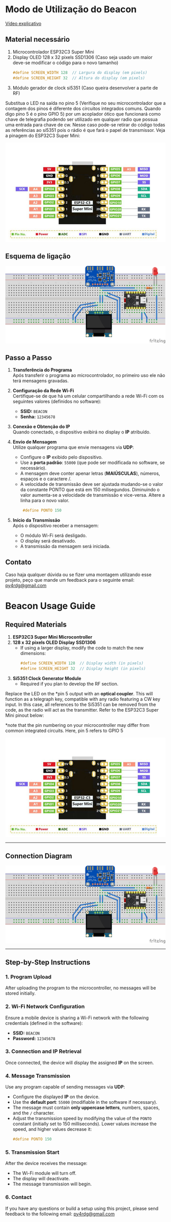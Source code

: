 # Modo de Utilização do Beacon
[Vídeo explicativo](https://www.youtube.com/embed/B6yGFUcupms)


## Material necessário

1. Microcontrolador ESP32C3 Super Mini
2. Display OLED 128 x 32 pixels SSD1306 (Caso seja usado um maior deve-se modificar o código para o novo tamanho)
   ```cpp
   #define SCREEN_WIDTH 128  // Largura do display (em pixels)
   #define SCREEN_HEIGHT 32  // Altura do display (em pixels)
   ```
3. Módulo gerador de clock si5351 (Caso queira desenvolver a parte de RF)
   
Substitua o LED na saída no pino 5 (Verifique no seu microcontrolador que a contagem dos pinos é diferente dos circuitos integrados comuns. Quando digo pino 5 é o pino GPIO 5) por um acoplador ótico que funcionará como chave de telegrafia podendo ser utilizado em qualquer radio que possua uma entrada para chave de cw. Nesse caso pode-se retirar do código todas as referências ao si5351 pois o rádio é que fará o papel de transmissor. Veja a pinagem do ESP32C3 Super Mini:

![Pinagem Componente](esp32_c3_supermini_pinout.jpg)
## Esquema de ligação
![Esquema de ligação em protoboard](BEACON-ESP32SuprMini_bb.jpg)

## Passo a Passo

1. **Transferência do Programa**  
   Após transferir o programa ao microcontrolador, no primeiro uso ele não terá mensagens gravadas.

2. **Configuração da Rede Wi-Fi**  
   Certifique-se de que há um celular compartilhando a rede Wi-Fi com os seguintes valores (definidos no software):  
   - **SSID:** `BEACON`  
   - **Senha:** `12345678`

3. **Conexão e Obtenção do IP**  
   Quando conectado, o dispositivo exibirá no display o **IP** atribuído. 

4. **Envio de Mensagem**  
   Utilize qualquer programa que envie mensagens via **UDP**:  
   - Configure o **IP** exibido pelo dispositivo.  
   - Use a **porta padrão**: `55000` (que pode ser modificada no software, se necessário).
   - A mensagem deve conter apenar letras (**MAIÚSCULAS**), números, espaços e o caractere /.
   - A velocidade de transmissão deve ser ajustada mudando-se o valor da constante PONTO que está em 150 milisegundos. Diminuindo o valor aumenta-se a velocidade de transmissão e vice-versa. Altere a linha para o novo valor.
       ```cpp
        #define PONTO 150
        ```

5. **Início da Transmissão**  
   Após o dispositivo receber a mensagem:  
   - O módulo Wi-Fi será desligado.  
   - O display será desativado.  
   - A transmissão da mensagem será iniciada.

## Contato

Caso haja qualquer dúvida ou se fizer uma montagem utilizando esse projeto, peço que mande um feedback para o seguinte email: py4rdg@gmail.com 

# Beacon Usage Guide

## Required Materials

1. **ESP32C3 Super Mini Microcontroller**  
2. **128 x 32 pixels OLED Display SSD1306**  
   - If using a larger display, modify the code to match the new dimensions:
     ```cpp
     #define SCREEN_WIDTH 128  // Display width (in pixels)
     #define SCREEN_HEIGHT 32  // Display height (in pixels)
     ```
3. **Si5351 Clock Generator Module**  
   - Required if you plan to develop the RF section.

Replace the LED on the *pin 5 output with an **optical coupler**. This will function as a telegraph key, compatible with any radio featuring a CW key input. In this case, all references to the Si5351 can be removed from the code, as the radio will act as the transmitter. Refer to the ESP32C3 Super Mini pinout below:

*note that the pin numbering on your microcontroller may differ from common integrated circuits. Here, pin 5 refers to GPIO 5

![Component Pinout](esp32_c3_supermini_pinout.jpg)

---

## Connection Diagram

![Connection Diagram on Breadboard](BEACON-ESP32SuprMini_bb.jpg)

---

## Step-by-Step Instructions

### 1. Program Upload
After uploading the program to the microcontroller, no messages will be stored initially.

### 2. Wi-Fi Network Configuration
Ensure a mobile device is sharing a Wi-Fi network with the following credentials (defined in the software):
- **SSID:** `BEACON`  
- **Password:** `12345678`

### 3. Connection and IP Retrieval
Once connected, the device will display the assigned **IP** on the screen.

### 4. Message Transmission
Use any program capable of sending messages via **UDP**:
- Configure the displayed **IP** on the device.
- Use the **default port**: `55000` (modifiable in the software if necessary).
- The message must contain **only uppercase letters**, numbers, spaces, and the `/` character.
- Adjust the transmission speed by modifying the value of the `PONTO` constant (initially set to 150 milliseconds). Lower values increase the speed, and higher values decrease it:
  ```cpp
  #define PONTO 150
  ```
### 5. Transmission Start
After the device receives the message:
- The Wi-Fi module will turn off.
- The display will deactivate.
- The message transmission will begin.

### 6. Contact
If you have any questions or build a setup using this project, please send feedback to the following email:
py4rdg@gmail.com
